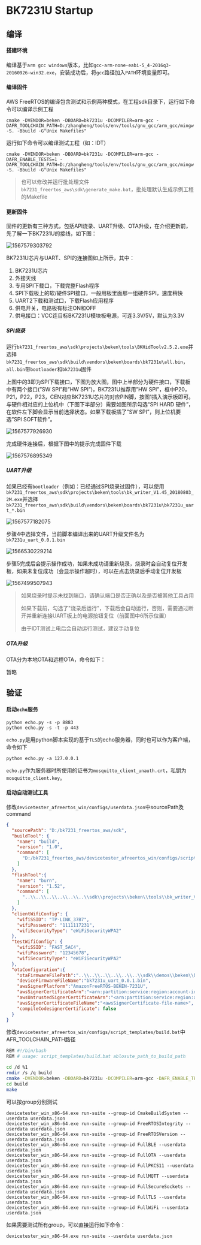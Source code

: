 # BK7231U Startup



## 编译

#### 搭建环境

编译基于`arm gcc windows`版本，比如`gcc-arm-none-eabi-5_4-2016q3-20160926-win32.exe`，安装成功后，将`gcc`路径加入`PATH`环境变量即可。



#### 编译固件

AWS FreeRTOS的编译包含测试和示例两种模式，在工程sdk目录下，运行如下命令可以编译示例工程



`cmake -DVENDOR=beken -DBOARD=bk7231u -DCOMPILER=arm-gcc -DAFR_TOOLCHAIN_PATH=D:/zhangheng/tools/env/tools/gnu_gcc/arm_gcc/mingw -S. -Bbuild -G"Unix Makefiles"`



运行如下命令可以编译测试工程（如：IDT）

`cmake -DVENDOR=beken -DBOARD=bk7231u -DCOMPILER=arm-gcc -DAFR_ENABLE_TESTS=1 -DAFR_TOOLCHAIN_PATH=D:/zhangheng/tools/env/tools/gnu_gcc/arm_gcc/mingw -S. -Bbuild -G"Unix Makefiles"`



> 也可以修改并运行批处理文件`bk7231_freertos_aws\sdk\generate_make.bat`，批处理默认生成示例工程的Makefile



#### 更新固件

固件的更新有三种方式，包括API烧录、UART升级、OTA升级，在介绍更新前，先了解一下BK7231U的接线，如下图：

![1567579303792](startup/update_overview.png)

BK7231U芯片与UART、SPI的连接图如上所示，其中：

1. BK7231U芯片
2. 外接天线
3. 专用SPI下载口，下载完整Flash程序
4. SPI下载板上的软/硬件SPI接口，一般用板里面那一组硬件SPI，速度稍快
5. UART2下载和测试口，下载Flash应用程序
6. 供电开关，电路板有标注ON和OFF
7. 供电接口：VCC连目标BK7231U模块板电源，可连3.3V/5V，默认为3.3V



##### SPI烧录

运行`bk7231_freertos_aws\sdk\projects\beken\tools\BKHidToolv2.5.2.exe`并选择`bk7231_freertos_aws\sdk\build\vendors\beken\boards\bk7231u\all.bin`，`all.bin`带`bootloader`和`bk7231u`固件

上图中的3即为SPI下载接口，下图为放大图，图中上半部分为硬件接口，下载板中有两个接口(”SW SPI”和”HW SPI”)，BK7231U推荐用”HW SPI”，框中P20，P21，P22，P23，CEN对应BK7231U芯片的对应PIN脚，按图1插入演示板即可。与硬件相对应的上位机中（下图下半部分）需要如图所示勾选“SPI HARD 硬件”，在软件左下脚会显示当前选择状态。如果下载板插了”SW SPI”，则上位机要选”SPI SOFT软件”。

![1567577926930](startup/update_spi_1.png)



完成硬件连接后，根据下图中的提示完成固件下载

![1567576895349](startup/update_spi_2.png)

##### UART升级

如果已经有`bootloader`（例如：已经通过SPI烧录过固件），可以使用`bk7231_freertos_aws\sdk\projects\beken\tools\bk_writer_V1.45_20180803_2M.exe`并选择`bk7231_freertos_aws\sdk\build\vendors\beken\boards\bk7231u\bk7231u_uart_*.bin`

![1567577182075](startup/update_uart_1.png)



步骤4中选择文件，当前脚本编译出来的UART升级文件名为`bk7231u_uart_0.0.1.bin`

![1566530229214](startup/update_uart_2.png)



步骤5完成后会提示操作成功，如果未成功请重新烧录，烧录时会自动复位开发板，如果未复位成功（会显示操作超时），可以在点击烧录后手动复位开发板

![1567499507943](startup/update_uart_3.png)



> 如果烧录时提示未找到端口，请确认端口是否正确以及是否被其他工具占用
>
> 如果下载前，勾选了"烧录后运行"，下载后会自动运行，否则，需要通过断开并重新连接UART板上的电源按钮复位（前面图中6所示位置）
>
> 由于IDT测试上电后会自动运行测试，建议手动复位



##### OTA升级

OTA分为本地OTA和远程OTA，命令如下：

暂略



## 验证



#### 启动`echo`服务

```shell
python echo.py -s -p 8883
python echo.py -s -t -p 443
```

`echo.py`是用python脚本实现的基于`TLS`的echo服务器，同时也可以作为客户端，命令如下

```shell
python echo.py -a 127.0.0.1
```

`echo.py`作为服务器时所使用的证书为`mosquitto_client_unauth.crt`，私钥为`mosquitto_client.key`。



#### 启动自动测试工具


修改`devicetester_afreertos_win/configs/userdata.json`中sourcePath及command

```json
{
  "sourcePath": "D:/bk7231_freertos_aws/sdk",
  "buildTool": {
    "name": "build",
    "version": "1.0",
    "command": [
      "D:/bk7231_freertos_aws/devicetester_afreertos_win/configs/script_templates/build.bat {{testData.sourcePath}}"
    ]
  },
  "flashTool":{
    "name": "burn",
    "version": "1.52",
    "command": [
      "..\\..\\..\\..\\..\\..\\sdk\\projects\\beken\\tools\\bk_writer_V1.52_20190709.exe {{testData.sourcePath}}"
    ]
  },
  "clientWifiConfig": {
    "wifiSSID": "TP-LINK_37B7",
    "wifiPassword": "1111117231",
    "wifiSecurityType": "eWiFiSecurityWPA2"
  },
  "testWifiConfig": {
    "wifiSSID": "FAST_5AC4",
    "wifiPassword": "12345678",
    "wifiSecurityType": "eWiFiSecurityWPA2"
  },
  "otaConfiguration":{
    "otaFirmwareFilePath":"..\\..\\..\\..\\..\\..\\sdk\\demos\\beken\\bk7231u\\bk7231u_uart_0.0.1.bin",
    "deviceFirmwareFileName":"bk7231u_uart_0.0.1.bin",
    "awsSignerPlatform":"AmazonFreeRTOS-BEKEN-7231U",
    "awsSignerCertificateArn":"<arn:partition:service:region:account-id:resource:qualifier>",
    "awsUntrustedSignerCertificateArn":"<arn:partition:service:region:account-id:resourcetype:resource:qualifier>",
    "awsSignerCertificateFileName":"<awsSignerCertificate-file-name>",
    "compileCodesignerCertificate": false
  }
}
```



修改`devicetester_afreertos_win/configs/script_templates/build.bat`中AFR_TOOLCHAIN_PATH路径

```bash
REM #!/bin/bash
REM # usage: script_templates/build.bat ablosute_path_to_build_path

cd /d %1
rmdir /s /q build
cmake -DVENDOR=beken -DBOARD=bk7231u -DCOMPILER=arm-gcc -DAFR_ENABLE_TESTS=1 -DAFR_TOOLCHAIN_PATH=D:/zhangheng/tools/env/tools/gnu_gcc/arm_gcc/mingw -S. -Bbuild -G"Unix Makefiles"
cd build
make
```




可以按group分别测试

```shell
devicetester_win_x86-64.exe run-suite --group-id CmakeBuildSystem --userdata userdata.json
devicetester_win_x86-64.exe run-suite --group-id FreeRTOSIntegrity --userdata userdata.json
devicetester_win_x86-64.exe run-suite --group-id FreeRTOSVersion --userdata userdata.json
devicetester_win_x86-64.exe run-suite --group-id FullBLE --userdata userdata.json
devicetester_win_x86-64.exe run-suite --group-id FullOTA --userdata userdata.json
devicetester_win_x86-64.exe run-suite --group-id FullPKCS11 --userdata userdata.json
devicetester_win_x86-64.exe run-suite --group-id FullMQTT --userdata userdata.json
devicetester_win_x86-64.exe run-suite --group-id FullSecureSockets --userdata userdata.json
devicetester_win_x86-64.exe run-suite --group-id FullTLS --userdata userdata.json
devicetester_win_x86-64.exe run-suite --group-id FullWiFi --userdata userdata.json
```

如果需要测试所有group，可以直接运行如下命令：

`devicetester_win_x86-64.exe run-suite --userdata userdata.json`